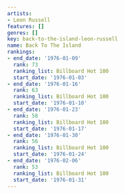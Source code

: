 ```yaml
---
artists:
- Leon Russell
features: []
genres: []
key: back-to-the-island-leon-russell
name: Back To The Island
rankings:
- end_date: '1976-01-09'
  rank: 73
  ranking_list: Billboard Hot 100
  start_date: '1976-01-03'
- end_date: '1976-01-16'
  rank: 63
  ranking_list: Billboard Hot 100
  start_date: '1976-01-10'
- end_date: '1976-01-23'
  rank: 58
  ranking_list: Billboard Hot 100
  start_date: '1976-01-17'
- end_date: '1976-01-30'
  rank: 56
  ranking_list: Billboard Hot 100
  start_date: '1976-01-24'
- end_date: '1976-02-06'
  rank: 53
  ranking_list: Billboard Hot 100
  start_date: '1976-01-31'
---
```



